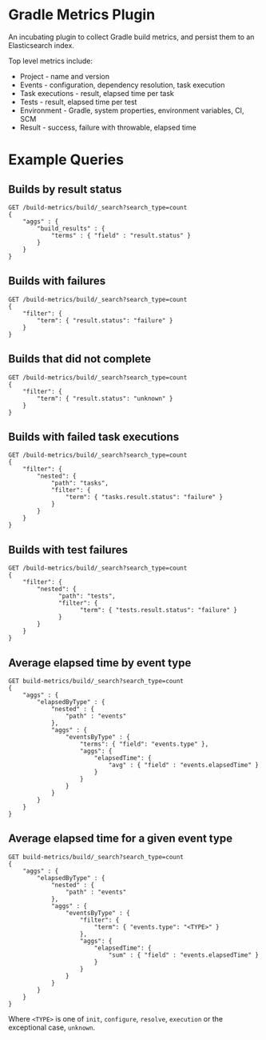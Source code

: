 # Gradle Metrics Plugin

An incubating plugin to collect Gradle build metrics, and persist them to an Elasticsearch index.

Top level metrics include:

* Project - name and version
* Events - configuration, dependency resolution, task execution
* Task executions - result, elapsed time per task
* Tests - result, elapsed time per test
* Environment - Gradle, system properties, environment variables, CI, SCM
* Result - success, failure with throwable, elapsed time

# Example Queries

## Builds by result status

    GET /build-metrics/build/_search?search_type=count
    {
        "aggs" : {
            "build_results" : {
                "terms" : { "field" : "result.status" }
            }
        }
    }

## Builds with failures

    GET /build-metrics/build/_search?search_type=count
    {
        "filter": {
            "term": { "result.status": "failure" }
        }
    }

## Builds that did not complete

    GET /build-metrics/build/_search?search_type=count
    {
        "filter": {
            "term": { "result.status": "unknown" }
        }
    }

## Builds with failed task executions

    GET /build-metrics/build/_search?search_type=count
    {
        "filter": {
            "nested": {
                "path": "tasks",
                "filter": {
                    "term": { "tasks.result.status": "failure" }
                }
            }
        }
    }

## Builds with test failures

    GET /build-metrics/build/_search?search_type=count
    {
        "filter": {
            "nested": {
                  "path": "tests",
                  "filter": {
                        "term": { "tests.result.status": "failure" }
                  }
            }
        }
    }

## Average elapsed time by event type

    GET build-metrics/build/_search?search_type=count
    {
        "aggs" : {
            "elapsedByType" : {
                "nested" : {
                    "path" : "events"
                },
                "aggs" : {
                    "eventsByType" : {
                        "terms": { "field": "events.type" },
                        "aggs": {
                            "elapsedTime": {
                                "avg" : { "field" : "events.elapsedTime" }
                            }
                        }
                    }
                }
            }
        }
    }

## Average elapsed time for a given event type

    GET build-metrics/build/_search?search_type=count
    {
        "aggs" : {
            "elapsedByType" : {
                "nested" : {
                    "path" : "events"
                },
                "aggs" : {
                    "eventsByType" : {
                        "filter": {
                            "term": { "events.type": "<TYPE>" }
                        },
                        "aggs": {
                            "elapsedTime": {
                                "sum" : { "field" : "events.elapsedTime" }
                            }
                        }
                    }
                }
            }
        }
    }

Where `<TYPE>` is one of `init`, `configure`, `resolve`, `execution` or the exceptional case, `unknown`.
